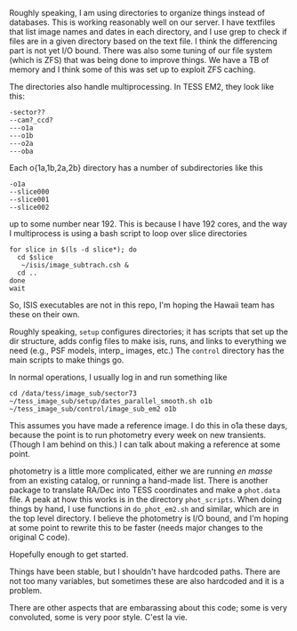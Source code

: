 Roughly speaking, I am using directories to organize things instead of databases. This is working reasonably well on our server. I have textfiles that list image names and dates in each directory, and I use grep to check if files are in a given directory based on the text file. I think the differencing part is not yet I/O bound. There was also some tuning of our file system (which is ZFS) that was being done to improve things. We have a TB of memory and I think some of this was set up to exploit ZFS caching.

The directories also handle multiprocessing.  In TESS EM2, they look like this:

```
-sector??
--cam?_ccd?
---o1a
---o1b
---o2a
---oba
```

Each o{1a,1b,2a,2b} directory has a number of subdirectories like this
```
-o1a
--slice000
--slice001
--slice002
```

up to some number near 192. This is because I have 192 cores, and the way I multiprocess is using a bash script to loop over slice directories 

```
for slice in $(ls -d slice*); do
  cd $slice
   ~/isis/image_subtrach.csh &
  cd ..
done
wait
```

So, ISIS executables are not in this repo, I'm hoping the Hawaii team has these on their own.

Roughly speaking, `setup` configures directories; it has scripts that set up the dir structure, adds config files to make isis, runs, and links to everything we need (e.g., PSF models, interp_ images, etc.) The `control` directory has the main scripts to make things go.

In normal operations, I usually log in and run something like
```
cd /data/tess/image_sub/sector73
~/tess_image_sub/setup/dates_parallel_smooth.sh o1b
~/tess_image_sub/control/image_sub_em2 o1b
```
This assumes you have made a reference image. I do this in o1a these days, because the point is to run photometry every week on new transients. (Though I am behind on this.)  I can talk about making a reference at some point.

photometry is a little more complicated, either we are running *en masse* from an existing catalog, or running a hand-made list. There is another package to translate RA/Dec into TESS coordinates and make a `phot.data` file. A peak at how this works is in the directory `phot_scripts`. When doing things by hand, I use functions in `do_phot_em2.sh` and similar, which are in the top level directory. I believe the photometry is I/O bound, and I'm hoping at some point to rewrite this to be faster (needs major changes to the original C code).

Hopefully enough to get started.

Things have been stable, but I shouldn't have hardcoded paths. There are not too many variables, but sometimes these are also hardcoded and it is a problem.

There are other aspects that are embarassing about this code; some is very convoluted, some is very poor style. C'est la vie.
